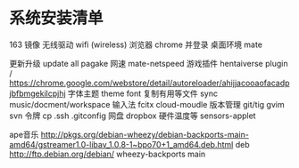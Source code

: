 # 系统安装清单

163 镜像
无线驱动 wifi (wireless)
浏览器 chrome 并登录
桌面环境 mate

更新升级 update all pagake
网速 mate-netspeed
游戏插件 hentaiverse plugin / https://chrome.google.com/webstore/detail/autoreloader/ahijjacooaofacadpjbfbmgekilcpjhj 
字体主题 theme font
复制有用等文件 sync music/docment/workspace
输入法 fcitx cloud-moudle
版本管理 git/tig gvim svn 
令牌  cp .ssh .gitconfig
网盘 dropbox
硬件温度等 sensors-applet 

ape音乐
http://pkgs.org/debian-wheezy/debian-backports-main-amd64/gstreamer1.0-libav_1.0.8-1~bpo70+1_amd64.deb.html
deb http://ftp.debian.org/debian/ wheezy-backports main 

